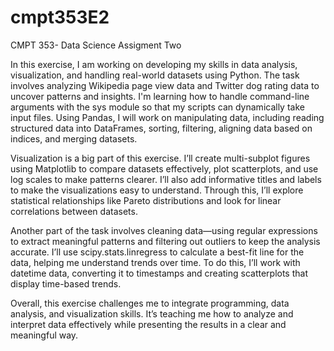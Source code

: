 # cmpt353E2

CMPT 353- Data Science Assigment Two

In this exercise, I am working on developing my skills in data analysis, visualization, and handling real-world datasets using Python. The task involves analyzing Wikipedia page view data and Twitter dog rating data to uncover patterns and insights. I'm learning how to handle command-line arguments with the sys module so that my scripts can dynamically take input files. Using Pandas, I will work on manipulating data, including reading structured data into DataFrames, sorting, filtering, aligning data based on indices, and merging datasets.

Visualization is a big part of this exercise. I’ll create multi-subplot figures using Matplotlib to compare datasets effectively, plot scatterplots, and use log scales to make patterns clearer. I’ll also add informative titles and labels to make the visualizations easy to understand. Through this, I’ll explore statistical relationships like Pareto distributions and look for linear correlations between datasets.

Another part of the task involves cleaning data—using regular expressions to extract meaningful patterns and filtering out outliers to keep the analysis accurate. I’ll use scipy.stats.linregress to calculate a best-fit line for the data, helping me understand trends over time. To do this, I’ll work with datetime data, converting it to timestamps and creating scatterplots that display time-based trends.

Overall, this exercise challenges me to integrate programming, data analysis, and visualization skills. It’s teaching me how to analyze and interpret data effectively while presenting the results in a clear and meaningful way.

